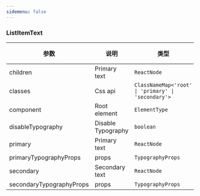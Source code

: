 ```yaml
---
sidemenu: false
---
```


### ListItemText

| 参数	|说明	|类型	|默认值
| --- | --- | --- | ---
| children | Primary text | `ReactNode` |
| classes | Css api | `ClassNameMap<'root' \| 'primary' \| 'secondary'>` |
| component | Root element | `ElementType` | div
| disableTypography | Disable Typography | `boolean` | false
| primary | Primary text | `ReactNode` |
| primaryTypographyProps | props | `TypographyProps` |
| secondary | Secondary text | `ReactNode` |
| secondaryTypographyProps | props | `TypographyProps` |
